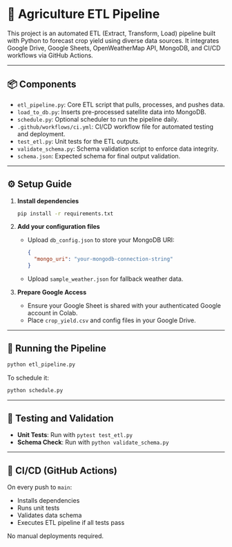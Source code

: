 # 🚜 Agriculture ETL Pipeline

This project is an automated ETL (Extract, Transform, Load) pipeline built with Python to forecast crop yield using diverse data sources. It integrates Google Drive, Google Sheets, OpenWeatherMap API, MongoDB, and CI/CD workflows via GitHub Actions.

---

## 📦 Components

- `etl_pipeline.py`: Core ETL script that pulls, processes, and pushes data.
- `load_to_db.py`: Inserts pre-processed satellite data into MongoDB.
- `schedule.py`: Optional scheduler to run the pipeline daily.
- `.github/workflows/ci.yml`: CI/CD workflow file for automated testing and deployment.
- `test_etl.py`: Unit tests for the ETL outputs.
- `validate_schema.py`: Schema validation script to enforce data integrity.
- `schema.json`: Expected schema for final output validation.

---

## ⚙️ Setup Guide

1. **Install dependencies**
   ```bash
   pip install -r requirements.txt
   ```

2. **Add your configuration files**
   - Upload `db_config.json` to store your MongoDB URI:
     ```json
     {
       "mongo_uri": "your-mongodb-connection-string"
     }
     ```
   - Upload `sample_weather.json` for fallback weather data.

3. **Prepare Google Access**
   - Ensure your Google Sheet is shared with your authenticated Google account in Colab.
   - Place `crop_yield.csv` and config files in your Google Drive.

---

## 🚀 Running the Pipeline

```bash
python etl_pipeline.py
```

To schedule it:
```bash
python schedule.py
```

---

## 🧪 Testing and Validation

- **Unit Tests**: Run with `pytest test_etl.py`
- **Schema Check**: Run with `python validate_schema.py`

---

## 🔁 CI/CD (GitHub Actions)

On every push to `main`:
- Installs dependencies
- Runs unit tests
- Validates data schema
- Executes ETL pipeline if all tests pass

No manual deployments required.


